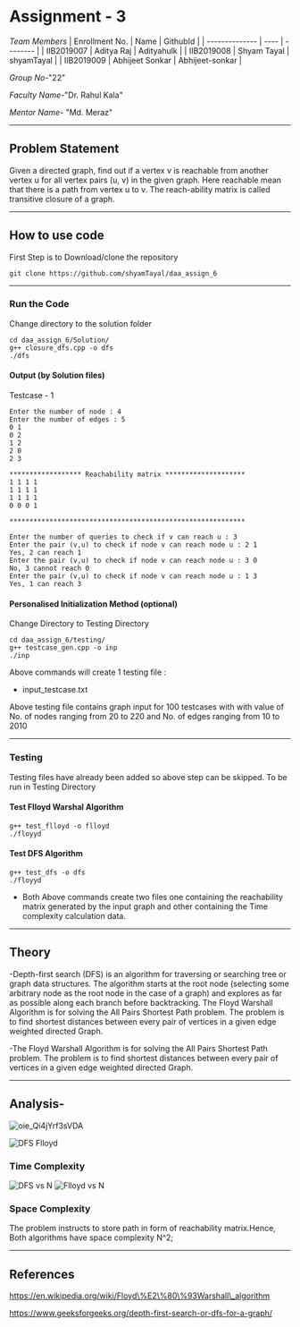 # Assignment - 3

*Team Members*
|   Enrollment No.  |   Name   | GithubId |
|   --------------  |   ----   | -------- |
|    IIB2019007  |   Aditya Raj | Adityahulk |
|    IIB2019008  |   Shyam Tayal | shyamTayal |
|    IIB2019009  |   Abhijeet Sonkar | Abhijeet-sonkar |


*Group No-*"22"

*Faculty Name-*"Dr. Rahul Kala"

*Mentor Name-* "Md. Meraz"

---
## Problem Statement
Given a directed graph, find out if a vertex v is reachable from another vertex u for all vertex pairs (u, v) in the given graph. Here reachable mean that there is a path from vertex u to v. The reach-ability matrix is called transitive closure of a graph.

---
## How to use code
First Step is to Download/clone the repository
```
git clone https://github.com/shyamTayal/daa_assign_6
```

---
### Run the Code

Change directory to the solution folder
```
cd daa_assign_6/Solution/
g++ closure_dfs.cpp -o dfs
./dfs
```

#### Output (by Solution files)
Testcase - 1 
```
Enter the number of node : 4
Enter the number of edges : 5
0 1
0 2
1 2
2 0
2 3

****************** Reachability matrix ********************
1 1 1 1
1 1 1 1
1 1 1 1
0 0 0 1

***********************************************************

Enter the number of queries to check if v can reach u : 3
Enter the pair (v,u) to check if node v can reach node u : 2 1
Yes, 2 can reach 1
Enter the pair (v,u) to check if node v can reach node u : 3 0
No, 3 cannot reach 0
Enter the pair (v,u) to check if node v can reach node u : 1 3
Yes, 1 can reach 3
```

#### Personalised Initialization Method (optional)
Change Directory to Testing Directory 
```
cd daa_assign_6/testing/
g++ testcase_gen.cpp -o inp
./inp
```
Above commands will create 1 testing file :
- input_testcase.txt 

Above testing file contains graph input for 100 testcases with with value of No. of nodes ranging from 20 to 220 and No. of edges ranging from 10 to 2010 

---
### Testing
Testing files have already been added so above step can be skipped. To be run in Testing Directory

#### Test Flloyd Warshal Algorithm 
```
g++ test_flloyd -o flloyd
./floyyd
```

#### Test DFS Algorithm 
```
g++ test_dfs -o dfs
./floyyd
```

- Both Above commands create two files one containing the reachability matrix generated by the input graph and other containing the Time complexity calculation data.

---
## Theory
-Depth-first search (DFS) is an algorithm for traversing or searching tree or graph data structures. The algorithm starts at the root node (selecting some arbitrary node as the root node in the case of a graph) and explores as far as possible along each branch before backtracking.
The Floyd Warshall Algorithm is for solving the All Pairs Shortest Path problem. The problem is to find shortest distances between every pair of vertices in a given edge weighted directed Graph.

-The Floyd Warshall Algorithm is for solving the All Pairs Shortest Path problem. The problem is to find shortest distances between every pair of vertices in a given edge weighted directed Graph. 

---
## Analysis-
![oie_Qi4jYrf3sVDA](https://user-images.githubusercontent.com/58138716/113515550-ce124600-9592-11eb-9dbc-1ed1f22ed178.png)

![DFS   Flloyd](https://user-images.githubusercontent.com/58138716/113515448-36acf300-9592-11eb-8807-b5291174f9b9.png)


### Time Complexity
![DFS vs  N](https://user-images.githubusercontent.com/58138716/113515468-55ab8500-9592-11eb-8a47-a3e1289871a7.png)
![Flloyd vs  N](https://user-images.githubusercontent.com/58138716/113515484-678d2800-9592-11eb-946b-a5e5089c520c.png)


### Space Complexity
The problem instructs to store path in form of reachability matrix.Hence, Both algorithms have space complexity N^2;

---
## References
 https://en.wikipedia.org/wiki/Floyd\%E2\%80\%93Warshall\_algorithm
 
 https://www.geeksforgeeks.org/depth-first-search-or-dfs-for-a-graph/


